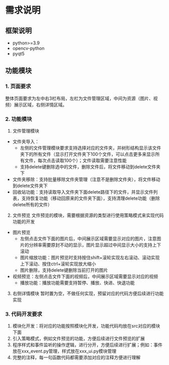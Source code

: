 # 需求说明

## 框架说明
- python>=3.9
- opencv-python
- pyqt5

## 功能模块

### 1. 页面要求
整体页面要求为左中右3栏布局，左栏为文件管理区域，中间为资源（图片、视频）展示区域，右侧详情区域。

### 2. 功能模块
1. 文件管理模块
- 文件夹导入：
  - 左侧的文件管理模块要求支持选择对应的文件夹，并树形结构显示该文件夹下的所有文件（显示打开文件夹下100个文件，可以点击更多来显示所有文件，每次点击读取100个）；文件读取需要注意性能
  - 支持delete键删除选中的文件，删除文件后，将文件移动到delete文件夹下
- 文件夹移除：支持批量移除文件夹管理（注意不是删除文件夹），将文件移动到delete文件夹下
- 回收站功能：支持读取导入文件夹下面delete路径下的文件，并显示文件列表，支持恢复功能（移动回原来的文件夹下面），支持清理delete功能（删除delete所有的文件）

2. 文件预览
文件预览的模块，需要根据资源的类型进行使用策略模式来实现代码功能的开发
- 图片预览
  - 左侧点击文件下面的图片后，中间展示区域需要显示对应的图片，注意图片的分辨率需要原封不动的显示，图片显示超过中间显示大小的支持上下滚动
  - 图片缩放功能：图片预览时支持按住shift+滚轮实现左右滚动、滚动实现上下滚动、按住ctrl+滚轮实现放大缩小
  - 图片删除，支持delete键删除当前打开的图片
- 视频预览：左侧点击文件下面的视频后，中间展示区域需要显示对应的视频
  - 播放功能：播放功能需要支持暂停、播放、快进、快退功能

3. 右侧详情模块
暂时置为空，不做任何实现，预留对应的代码方便后续进行功能实现

### 3. 代码开发要求
1. 模块化开发：将对应的功能按照模块化开发，功能代码均放在src对应的模块下面
2. 引入策略模式，例如文件预览的功能，方便后续进行文件预览的扩展
3. 程序样式和事件监听的操作逻辑，进行分开，方便后续进行扩展；例如：事件放在xxx_event.py管理，样式放在xxx_ui.py模块管理
4. 完整的注释，每一句函数代码都需要添加对应的注释方便进行理解
